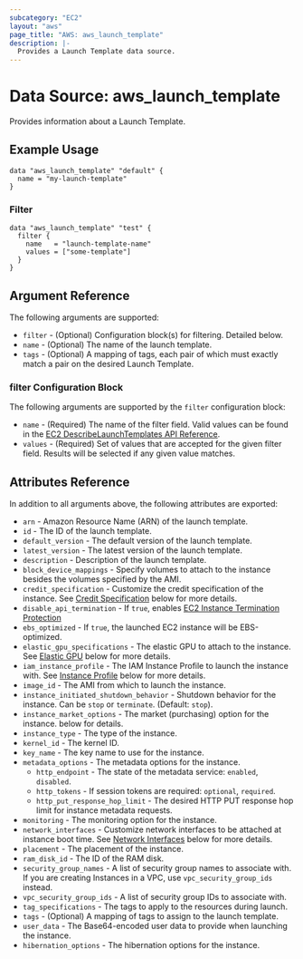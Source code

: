 ```yaml
---
subcategory: "EC2"
layout: "aws"
page_title: "AWS: aws_launch_template"
description: |-
  Provides a Launch Template data source.
---
```


# Data Source: aws_launch_template

Provides information about a Launch Template.

## Example Usage

```hcl
data "aws_launch_template" "default" {
  name = "my-launch-template"
}
```

### Filter

```hcl
data "aws_launch_template" "test" {
  filter {
    name   = "launch-template-name"
    values = ["some-template"]
  }
}
```

## Argument Reference

The following arguments are supported:

* `filter` - (Optional) Configuration block(s) for filtering. Detailed below.
* `name` - (Optional) The name of the launch template.
* `tags` - (Optional) A mapping of tags, each pair of which must exactly match a pair on the desired Launch Template.

### filter Configuration Block

The following arguments are supported by the `filter` configuration block:

* `name` - (Required) The name of the filter field. Valid values can be found in the [EC2 DescribeLaunchTemplates API Reference](https://docs.aws.amazon.com/AWSEC2/latest/APIReference/API_DescribeLaunchTemplates.html).
* `values` - (Required) Set of values that are accepted for the given filter field. Results will be selected if any given value matches.

## Attributes Reference

In addition to all arguments above, the following attributes are exported:

* `arn` - Amazon Resource Name (ARN) of the launch template.
* `id` - The ID of the launch template.
* `default_version` - The default version of the launch template.
* `latest_version` - The latest version of the launch template.
* `description` - Description of the launch template.
* `block_device_mappings` - Specify volumes to attach to the instance besides the volumes specified by the AMI.
* `credit_specification` - Customize the credit specification of the instance. See [Credit
  Specification](#credit-specification) below for more details.
* `disable_api_termination` - If `true`, enables [EC2 Instance
  Termination Protection](https://docs.aws.amazon.com/AWSEC2/latest/UserGuide/terminating-instances.html#Using_ChangingDisableAPITermination)
* `ebs_optimized` - If `true`, the launched EC2 instance will be EBS-optimized.
* `elastic_gpu_specifications` - The elastic GPU to attach to the instance. See [Elastic GPU](#elastic-gpu)
  below for more details.
* `iam_instance_profile` - The IAM Instance Profile to launch the instance with. See [Instance Profile](#instance-profile)
  below for more details.
* `image_id` - The AMI from which to launch the instance.
* `instance_initiated_shutdown_behavior` - Shutdown behavior for the instance. Can be `stop` or `terminate`.
  (Default: `stop`).
* `instance_market_options` - The market (purchasing) option for the instance.
  below for details.
* `instance_type` - The type of the instance.
* `kernel_id` - The kernel ID.
* `key_name` - The key name to use for the instance.
* `metadata_options` - The metadata options for the instance.
  * `http_endpoint` - The state of the metadata service: `enabled`, `disabled`.
  * `http_tokens` - If session tokens are required: `optional`, `required`.
  * `http_put_response_hop_limit` - The desired HTTP PUT response hop limit for instance metadata requests.
* `monitoring` - The monitoring option for the instance.
* `network_interfaces` - Customize network interfaces to be attached at instance boot time. See [Network
  Interfaces](#network-interfaces) below for more details.
* `placement` - The placement of the instance.
* `ram_disk_id` - The ID of the RAM disk.
* `security_group_names` - A list of security group names to associate with. If you are creating Instances in a VPC, use
  `vpc_security_group_ids` instead.
* `vpc_security_group_ids` - A list of security group IDs to associate with.
* `tag_specifications` - The tags to apply to the resources during launch.
* `tags` - (Optional) A mapping of tags to assign to the launch template.
* `user_data` - The Base64-encoded user data to provide when launching the instance.
* `hibernation_options` - The hibernation options for the instance.

